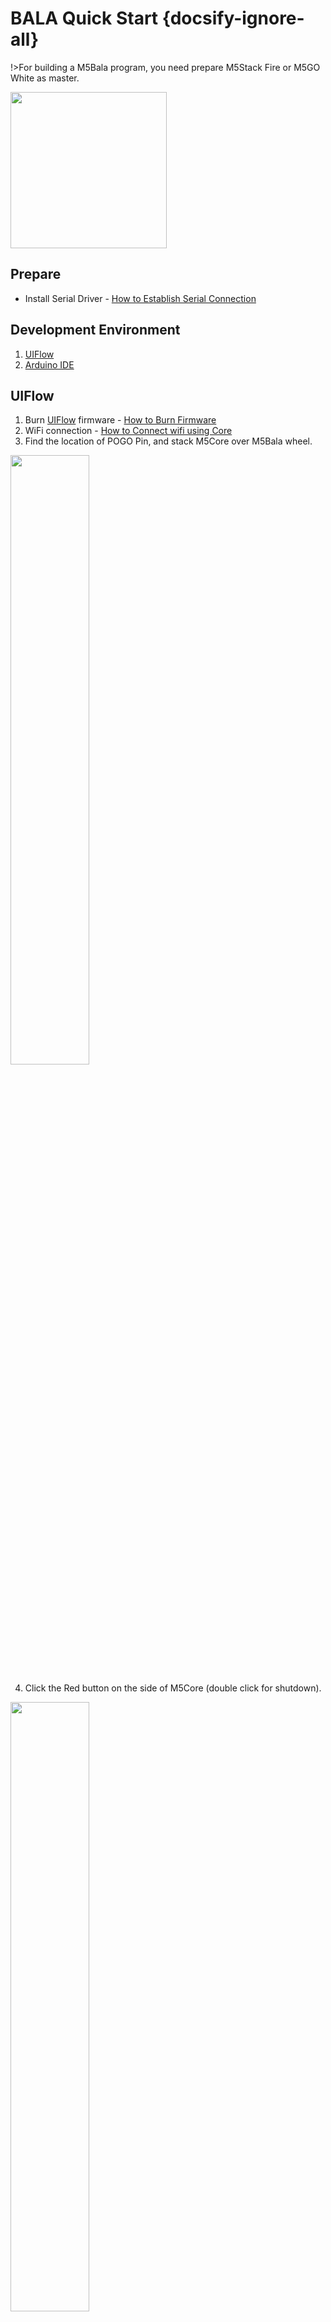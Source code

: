 # BALA Quick Start {docsify-ignore-all}

!>For building a M5Bala program, you need prepare M5Stack Fire or M5GO White as master.

<img src="assets/img/product_pics/app/bala_4.jpg" width="250" height="250">

## Prepare

- Install Serial Driver - [How to Establish Serial Connection](en/related_documents/establish_serial_connection)

## Development Environment

1. [UIFlow](#UIFlow)
2. [Arduino IDE](#Arduino-IDE)

## UIFlow

1. Burn [UIFlow](http://flow.m5stack.com) firmware - [How to Burn Firmware](en/related_documents/how_to_burn_firmware)
2. WiFi connection - [How to Connect wifi using Core](en/related_documents/how_to_connect_wifi_using_core)
3. Find the location of POGO Pin, and stack M5Core over M5Bala wheel.

<img src="assets/img/getting_started_pics/m5bala/bala_quick_start_pogopin.jpg" width="50%" height="50%">

4. Click the Red button on the side of M5Core (double click for shutdown).

<img src="assets/img/getting_started_pics/m5bala/bala_quick_start_power_switch.jpg" width="50%" height="50%">

5. Click the button on the side of M5Bala Wheel for power on (double click for shutdown).

<img src="assets/img/getting_started_pics/m5bala/bala_quick_start_bala_power_switch.jpg" width="50%" height="50%">

<img src="assets/img/getting_started_pics/m5bala/bala_quick_start_indicator.jpg" width="50%" height="50%">

6. Open [UiFlow](http://flow.m5stack.com/) website, and switch programming language from `Blockly` to `Python`.

<img src="assets/img/getting_started_pics/m5bala/bala_quick_start_uiflow_01.png">

7. Copy the following code to UIFlow and then click `Download` for running it.

```python
from m5stack import *
from m5ui import *
from m5bala import M5Bala
import i2c_bus
clear_bg(0x111111)

m5bala = M5Bala(i2c_bus.get(i2c_bus.M_BUS))
btnA = M5Button(name="ButtonA", text="ButtonA", visibility=False)
btnB = M5Button(name="ButtonB", text="ButtonB", visibility=False)
btnC = M5Button(name="ButtonC", text="ButtonC", visibility=False)
title0 = M5Title(title="Title", fgcolor=0xFFFFFF, bgcolor=0x0000FF)

title0.setTitle('calirate start')
wait(2)
sampleCount = 2000
gyroXSum = 0
gyroYSum = 0
gyroZSum = 0

for _ in range(sampleCount):
    gyroXYZ = m5bala.imu.gyro
    gyroXSum += gyroXYZ[0] # X
    gyroYSum += gyroXYZ[1] # Y
    gyroZSum += gyroXYZ[2] # Z

gyroXMean = gyroXSum / sampleCount
gyroYMean = gyroYSum / sampleCount
gyroZMean = gyroZSum / sampleCount

m5bala.imu.setGyroOffsets(gyroXMean, gyroYMean, gyroZMean)

title0.setTitle('balance start')
while True:
    m5bala.balance()
    wait(0.001)
```

## Arduino IDE

1. Setting Arduino development environment - [Establish Serail Connection](en/related_documents/establish_serial_connection) - [Get Started with Ardino IDE](en/quick_start/m5core/m5stack_core_quick_start)

<img src="assets/img/getting_started_pics/m5bala/bala_quick_start_18.png">

2. Install `m5stack` library in `Library Manager` of Arduino IDE.

<img src="assets/img/getting_started_pics/m5bala/bala_quick_start_19.png">

3. Install `NeoPixelBus` library in `Library Manager` of Arduino IDE.

<img src="assets/img/getting_started_pics/m5bala/bala_quick_start_20.png">

4. Install `MPU6050_tockn` library in `Library Manager` of Arduino IDE.

<img src="assets/img/getting_started_pics/m5bala/bala_quick_start_21.png">

5. Confirm that M5Core has connected to PC successfully, then click `Tools` -> `Port` for selecting the corresponding serial port on Arduino IDE.

6. click `Tools` -> `Board: ` for selecting `M5Stack-Core-ESP32` or `M5Stack-Fire` on Arduino IDE.

<img src="assets/img/getting_started_pics/m5bala/bala_quick_start_22.png">

7. Clone **[M5Bala](https://github.com/m5stack/M5Bala.git)**, If you has not installed Git yet, click [here](https://git-scm.com/download/win) for downloading please and install it.

```shell
git clone --recursive https://github.com/m5stack/M5Bala.git
```

8. Click `Sketch` -> `Include Library` -> `Add .ZIP Library...` for select `M5Bala` which has been cloned just now.

<img src="assets/img/getting_started_pics/m5bala/bala_quick_start_14.png">

<img src="assets/img/getting_started_pics/m5bala/bala_quick_start_15.png">

9. Open a bala example: Click `File` -> `Examples` -> `M5Bala` -> `Basic`. (Be careful that example `Default_firmware` has bug.)

<img src="assets/img/getting_started_pics/m5bala/bala_quick_start_16.png">

10. Execute

<img src="assets/img/getting_started_pics/m5bala/bala_quick_start_23.png">

<img src="assets/img/product_pics/app/bala_3.jpg" width="500" height="500">